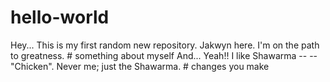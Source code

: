 # hello-world
Hey... This is my first random new repository.
Jakwyn here. I'm on the path to greatness.                                        # something about myself
And... Yeah!! I like Shawarma -- -- "Chicken". Never me; just the Shawarma.       # changes you make
